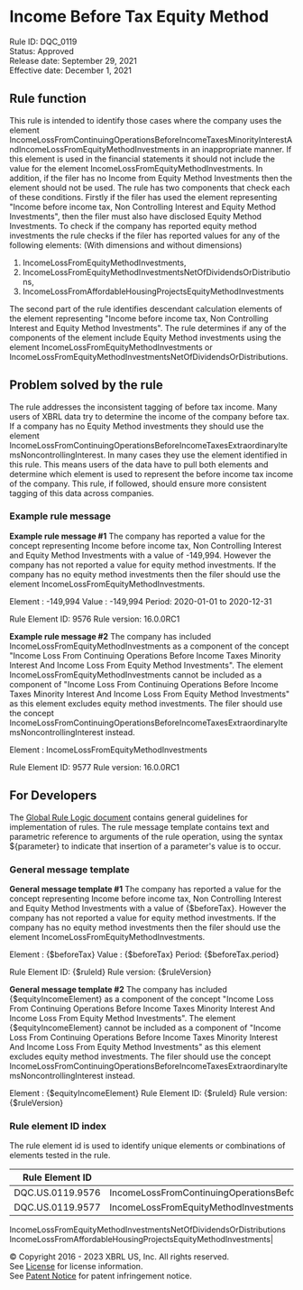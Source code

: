 # Income Before Tax Equity Method  
Rule ID: DQC_0119  
Status: Approved  
Release date: September 29, 2021  
Effective date: December 1, 2021  
  
## Rule function
This rule is intended to identify those cases where the company uses the element IncomeLossFromContinuingOperationsBeforeIncomeTaxesMinorityInterestAndIncomeLossFromEquityMethodInvestments in an inappropriate manner. If this element is used in the financial statements it should not include the value for the element IncomeLossFromEquityMethodInvestments. In addition, if the filer has no Income from Equity Method Investments then the element should not be used.  The rule has two components that check each of these conditions. Firstly if the filer has used the element representing "Income before income tax, Non Controlling Interest and Equity Method Investments", then the filer must also have disclosed Equity Method Investments.  To check if the company has reported equity method investments the rule checks if the filer has reported values for any of the following elements: (With dimensions and without dimensions)

1. IncomeLossFromEquityMethodInvestments, 
2. IncomeLossFromEquityMethodInvestmentsNetOfDividendsOrDistributions, 
3. IncomeLossFromAffordableHousingProjectsEquityMethodInvestments

The second part of the rule identifies descendant calculation elements of the element representing "Income before income tax, Non Controlling Interest and Equity Method Investments". The rule determines if any of the components of the element include Equity Method investments using the element IncomeLossFromEquityMethodInvestments or IncomeLossFromEquityMethodInvestmentsNetOfDividendsOrDistributions.

## Problem solved by the rule
The rule addresses the inconsistent tagging of before tax income. Many users of XBRL data try to determine the income of the company before tax. If a company has no Equity Method investments they should use the element IncomeLossFromContinuingOperationsBeforeIncomeTaxesExtraordinaryItemsNoncontrollingInterest. In many cases they use the element identified in this rule.  This means users of the data have to pull both elements and determine which element is used to represent the before income tax income of the company.  This rule, if followed, should ensure more consistent tagging of this data across companies.

### Example rule message
**Example rule message #1**
The company has reported a value for the concept representing Income before income tax, Non Controlling Interest and Equity Method Investments with a value of -149,994. However the company has not reported a value for equity method investments. If the company has no equity method investments then the filer should use the element IncomeLossFromEquityMethodInvestments.

Element : -149,994
Value : -149,994 
Period:  2020-01-01 to 2020-12-31 

Rule Element ID: 9576
Rule version: 16.0.0RC1

**Example rule message #2**
The company has included IncomeLossFromEquityMethodInvestments as a component of the concept "Income Loss From Continuing Operations Before Income Taxes Minority Interest And Income Loss From Equity Method Investments". The element IncomeLossFromEquityMethodInvestments cannot be included as a component of "Income Loss From Continuing Operations Before Income Taxes Minority Interest And Income Loss From Equity Method Investments" as this element excludes equity method investments.  The filer should use the concept IncomeLossFromContinuingOperationsBeforeIncomeTaxesExtraordinaryItemsNoncontrollingInterest instead.

Element : IncomeLossFromEquityMethodInvestments

Rule Element ID: 9577
Rule version: 16.0.0RC1

## For Developers  
The [Global Rule Logic document](https://github.com/DataQualityCommittee/dqc_us_rules/blob/master/docs/GlobalRuleLogic.md) contains general guidelines for implementation of rules. The rule message template contains text and parametric reference to arguments of the rule operation, using the syntax ${parameter} to indicate that insertion of a parameter's value is to occur.  
  
### General message template  
**General message template #1**
The company has reported a value for the concept representing Income before income tax, Non Controlling Interest and Equity Method Investments with a value of {$beforeTax}. However the company has not reported a value for equity method investments. If the company has no equity method investments then the filer should use the element IncomeLossFromEquityMethodInvestments.

Element : {$beforeTax}
Value : {$beforeTax} 
Period:  {$beforeTax.period} 

Rule Element ID: {$ruleId}
Rule version: {$ruleVersion}

**General message template #2**
The company has included {$equityIncomeElement} as a component of the concept \"Income Loss From Continuing Operations Before Income Taxes Minority Interest And Income Loss From Equity Method Investments\". The element {$equityIncomeElement} cannot be included as a component of \"Income Loss From Continuing Operations Before Income Taxes Minority Interest And Income Loss From Equity Method Investments\" as this element excludes equity method investments.  The filer should use the concept IncomeLossFromContinuingOperationsBeforeIncomeTaxesExtraordinaryItemsNoncontrollingInterest instead.

Element : {$equityIncomeElement}
Rule Element ID: {$ruleId}
Rule version: {$ruleVersion}
  
### Rule element ID index  
The rule element id is used to identify unique elements or combinations of elements tested in the rule.

|Rule Element ID|Elements|
|--- |--- |
|DQC.US.0119.9576|IncomeLossFromContinuingOperationsBeforeIncomeTaxesMinorityInterestAndIncomeLossFromEquityMethodInvestments|
|DQC.US.0119.9577|IncomeLossFromEquityMethodInvestments
IncomeLossFromEquityMethodInvestmentsNetOfDividendsOrDistributions
IncomeLossFromAffordableHousingProjectsEquityMethodInvestments|
  
© Copyright 2016 - 2023 XBRL US, Inc. All rights reserved.   
See [License](https://xbrl.us/dqc-license) for license information.  
See [Patent Notice](https://xbrl.us/dqc-patent) for patent infringement notice.  